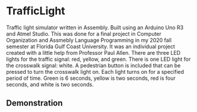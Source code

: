 # TrafficLight

Traffic light simulator written in Assembly. Built using an Arduino Uno R3 and Atmel Studio. This was done for a final project in Computer Organization and Assmebly Language Programming in my 2020 fall semester at Florida Gulf Coast University. It was an individual project created with a little help from Professor Paul Allen. There are three LED lights for the traffic signal: red, yellow, and green. There is one LED light for the crosswalk signal: white. A pedestrian button is included that can be pressed to turn the crosswalk light on. Each light turns on for a specified period of time. Green is 6 seconds, yellow is two seconds, red is four seconds, and white is two seconds. 

## Demonstration
